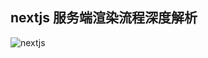 ## nextjs 服务端渲染流程深度解析

![nextjs]('https://raw.githubusercontent.com/liuzhaoxu1996/nextjs-learn/3-13.nextjs%E6%9C%8D%E5%8A%A1%E7%AB%AF%E6%B8%B2%E6%9F%93%E6%B5%81%E7%A8%8B%E6%B7%B1%E5%BA%A6%E8%A7%A3%E6%9E%90/nextjs.png')
